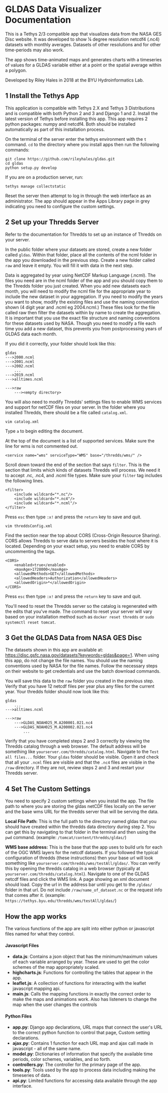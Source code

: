 # GLDAS Data Visualizer Documentation
This is a Tethys 2/3 compatible app that visualizes data from the NASA GES Disc website. It was developed to show ¼ degree resolution netcdf4 (.nc4) datasets with monthly averages. Datasets of other resolutions and for other time-periods may also work.

The app shows time-animated maps and generates charts with a timeseries of values for a GLDAS variable either at a point or the spatial average within a polygon.

Developed by Riley Hales in 2018 at the BYU Hydroinformatics Lab.

## 1 Install the Tethys App
This application is compatible with Tethys 2.X and Tethys 3 Distributions and is compatible with both Python 2 and 3 and Django 1 and 2. Install the latest version of Tethys before installing this app. This app requires 2 python packages: numpy and netcdf4. Both should be installed automatically as part of this installation process.

On the terminal of the server enter the tethys environment with the ```t``` command. ```cd``` to the directory where you install apps then run the following commands:  
~~~~
git clone https://github.com/rileyhales/gldas.git  
cd gldas
python setup.py develop
~~~~  
If you are on a production server, run:
~~~~
tethys manage collectstatic
~~~~
Reset the server then attempt to log in through the web interface as an administrator. The app should appear in the Apps Library page in grey indicating you need to configure the custom settings.

## 2 Set up your Thredds Server
Refer to the documentation for Thredds to set up an instance of Thredds on your server.

In the public folder where your datasets are stored, create a new folder called ```gldas```. Within that folder, place all the contents of the ncml folder in the app you downloaded in the previous step. Create a new folder called ```raw``` and leave it empty. You will fill it with data in the next step. 

Data is aggregated by year using NetCDF Markup Language (.ncml). The files you need are in the ncml folder of the app and you should copy them to the Thredds folder you just created. When you add new datasets each month, you will need to modify the ncml file for the appropriate year to include the new dataset in your aggregation. If you need to modify the years you want to show, modify the existing files and use the naming convention shown (4 digit year and .ncml eg 2004.ncml.) These files look for the file called raw then filter the datasets within by name to create the aggregation. It is important that you use the exact file structure and naming conventions for these datasets used by NASA. Though you need to modify a file each time you add a new dataset, this prevents you from postprocessing years of GLDAS data each month.

If you did it correctly, your folder should look like this:
~~~~
gldas
--->2000.ncml
--->2001.ncml
--->2002.ncml
    ...
--->2019.ncml
--->alltimes.ncml
    
--->raw
    ---><empty directory>
~~~~
You will also need to modify Thredds' settings files to enable WMS services and support for netCDF files on your server. In the folder where you installed Thredds, there should be a file called ```catalog.xml```. 
~~~~
vim catalog.xml
~~~~
Type ```a``` to begin editing the document.

At the top of the document is a list of supported services. Make sure the line for wms is not commented out.
~~~~
<service name="wms" serviceType="WMS" base="/thredds/wms/" />
~~~~
Scroll down toward the end of the section that says ```filter```. This is the section that limits which kinds of datasets Thredds will process. We need it to accept .nc, .nc4, and .ncml file types. Make sure your ```filter``` tag includes the following lines.
~~~~
<filter>
    <include wildcard="*.nc"/>
    <include wildcard="*.nc4"/>
    <include wildcard="*.ncml"/>
</filter>
~~~~
Press ```esc``` then type ```:x!```  and press the ```return``` key to save and quit.
~~~~
vim threddsConfig.xml
~~~~
Find the section near the top about CORS (Cross-Origin Resource Sharing). CORS allows Thredds to serve data to servers besides the host where it is located. Depending on your exact setup, you need to enable CORS by uncommenting the tags.
~~~~
<CORS>
    <enabled>true</enabled>
    <maxAge>1728000</maxAge>
    <allowedMethods>GET</allowedMethods>
    <allowedHeaders>Authorization</allowedHeaders>
    <allowedOrigin>*</allowedOrigin>
</CORS>
~~~~
Press ```esc``` then type ```:x!```  and press the ```return``` key to save and quit.

You'll need to reset the Thredds server so the catalog is regenerated with the edits that you've made. The command to reset your server will vary based on your installation method such as ```docker reset thredds``` or ```sudo systemctl reset tomcat```.

## 3 Get the GLDAS Data from NASA GES Disc
The datasets shown in this app are available at: https://disc.gsfc.nasa.gov/datasets?keywords=gldas&page=1. When using this app, do not change the file names. You should use the naming conventions used by NASA for the file names. Follow the necessary steps on their website to get credentials and use the batch download commands.

You will save this data to the ```raw``` folder you created in the previous step. Verify that you have 12 netcdf files per year plus any files for the current year. Your thredds folder should now look like this:
~~~~
gldas
    ...
--->alltimes.ncml
    
--->raw
    --->GLDAS_NOAH025_M.A200001.021.nc4
    --->GLDAS_NOAH025_M.A200002.021.nc4
        ...    
~~~~

Verify that you have completed steps 2 and 3 correctly by viewing the Thredds catalog through a web browser. The default address will be something like ```yourserver.com/thredds/catalog.html```. Navigate to the ```Test all files...``` folder. Your ```gldas``` folder should be visible. Open it and check that all your ```.ncml``` files are visible and that the ```.nc4``` files are visible in the ```/raw``` directory. If they are not, review steps 2 and 3 and restart your Thredds server.

## 4 Set The Custom Settings
You need to specify 2 custom settings when you install the app. The file path to where you are storing the gldas netCDF files locally on the server and the base wms URL for the thredds server that will be serving the data.

**Local File Path:** This is the full path to the directory named gldas that you should have created within the thredds data directory during step 2. You can get this by navigating to that folder in the terminal and then using the ```pwd``` command. (example: ```/tomcat/content/thredds/gldas/```)  

**WMS base address:** This is the base that the app uses to build urls for each of the OGC WMS layers for the netcdf datasets. If you followed the typical configuration of thredds (these instructions) then your base url will look something like ```yourserver.com/thredds/wms/testAll/gldas/```. You can verify this by opening the thredds catalog in a web browser (typically at ```yourserver.com/thredds/catalog.html```). Navigate to one of the GLDAS netcdf files and click the WMS link. A page showing an xml document should load. Copy the url in the address bar until you get to the ```/gldas/``` folder in that url. Do not include ```/raw/name_of_dataset.nc``` or the request info that comes after it. (example: ```https://tethys.byu.edu/thredds/wms/testAll/gldas/```)

## How the app works
The various functions of the app are split into either python or javascript files named for what they control.
#### Javascript Files
* **data.js**: Contains a json object that has the minimum/maximum values of each variable arranged by year. These are used to get the color schemes of the map appropriately scaled.
* **highcharts.js**: Functions for controlling the tables that appear in the app.
* **leaflet.js**: A collection of functions for interacting with the leaflet javascript mapping api.
* **main.js**: Calls the mapping functions in exactly the correct order to make the maps and animations work. Also has listeners to change the map when the user changes the controls

#### Python Files
* **app.py**: Django app declarations, URL maps that connect the user's URL to the correct python function to control that page, Custom setting declarations.
* **ajax.py**: Contains 1 function for each URL map and ajax call made in javascript - all of the same name.
* **model.py**: Dictionaries of information that specify the available time periods, color schemes, variables, and so forth.
* **controllers.py**: The controller for the primary page of the app.
* **tools.py**: Tools used by the app to process data including making the timeseries of data.
* **api.py**: Limited functions for accessing data available through the app interface.
